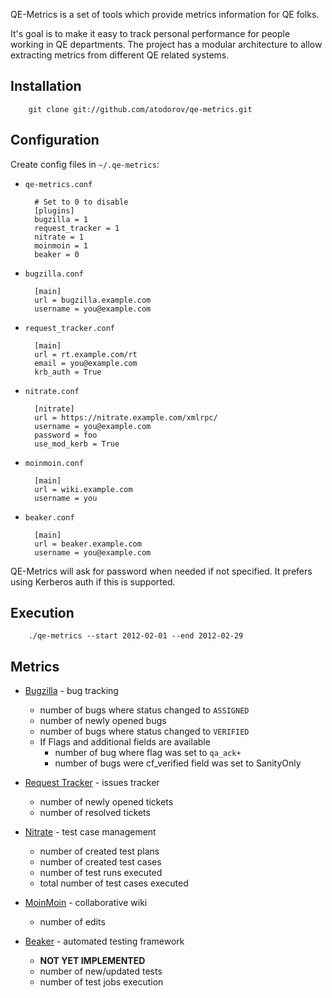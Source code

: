 QE-Metrics is a set of tools which provide metrics information for QE folks.

It's goal is to make it easy to track personal performance for people working
in QE departments. The project has a modular architecture to allow extracting
metrics from different QE related systems.

Installation
-------------

        git clone git://github.com/atodorov/qe-metrics.git

Configuration
-------------

Create config files in `~/.qe-metrics`:

* `qe-metrics.conf`

        # Set to 0 to disable
        [plugins]
        bugzilla = 1
        request_tracker = 1
        nitrate = 1
        moinmoin = 1
        beaker = 0

* `bugzilla.conf`

        [main]
        url = bugzilla.example.com
        username = you@example.com

* `request_tracker.conf`

        [main]
        url = rt.example.com/rt
        email = you@example.com
        krb_auth = True

* `nitrate.conf`

        [nitrate]
        url = https://nitrate.example.com/xmlrpc/
        username = you@example.com
        password = foo
        use_mod_kerb = True


* `moinmoin.conf`

        [main]
        url = wiki.example.com
        username = you

* `beaker.conf`

        [main]
        url = beaker.example.com
        username = you@example.com


QE-Metrics will ask for password when needed if not specified. 
It prefers using Kerberos auth if this is supported.

Execution
---------

        ./qe-metrics --start 2012-02-01 --end 2012-02-29

Metrics
-------

* [Bugzilla](http://www.bugzilla.org/) - bug tracking
    - number of bugs where status changed to `ASSIGNED`
    - number of newly opened bugs
    - number of bugs where status changed to `VERIFIED`
    - If Flags and additional fields are available
        * number of bug where flag was set to `qa_ack+`
        * number of bugs were cf_verified field was set to SanityOnly
* [Request Tracker](http://bestpractical.com/rt/) - issues tracker
    - number of newly opened tickets
    - number of resolved tickets
* [Nitrate](http://fedorahosted.org/nitrate) - test case management
    - number of created test plans
    - number of created test cases
    - number of test runs executed
    - total number of test cases executed

* [MoinMoin](http://moinmo.in) - collaborative wiki
    - number of edits
* [Beaker](http://fedorahosted.org/beaker) - automated testing framework
    - **NOT YET IMPLEMENTED**
    - number of new/updated tests
    - number of test jobs execution

